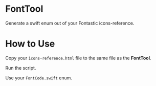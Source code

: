 # FontTool
Generate a swift enum out of your Fontastic icons-reference.

# How to Use


Copy your `icons-reference.html` file to the same file as the **FontTool**.
  
Run the script.
  
Use your `FontCode.swift` enum.
